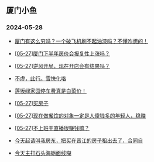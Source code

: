 ## 厦门小鱼 
### 2024-05-28

+ [厦门有这么穷吗？一个破飞机刷不起油漆吗？不懂咋想的！](http://bbs.xmfish.com/read-htm-tid-18196185.html)

+ [[05-27]厦门下半年房价会报复性上涨吗？](http://bbs.xmfish.com/read-htm-tid-18196229.html)

+ [[05-27]逆风开局，现在开店会有结果吗？](http://bbs.xmfish.com/read-htm-tid-18196137.html)

+ [不虚，此行。雪快化咯](http://bbs.xmfish.com/read-htm-tid-18196188.html)

+ [莲坂绿家园停车费真是白菜价！](http://bbs.xmfish.com/read-htm-tid-18196366.html)

+ [[05-27]买房子](http://bbs.xmfish.com/read-htm-tid-18196285.html)

+ [[05-27]现在做餐饮的对象一定是人傻钱多的年轻人，稳赚](http://bbs.xmfish.com/read-htm-tid-18196303.html)

+ [[05-27]不上班干直播很赚钱嘛？](http://bbs.xmfish.com/read-htm-tid-18196168.html)

+ [今天起请叫我房东，把买在晋江的房子租出去了，合同自](http://bbs.xmfish.com/read-htm-tid-18196479.html)

+ [今天主打石头海蛎面线糊](http://bbs.xmfish.com/read-htm-tid-18196169.html)

